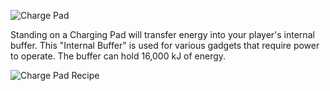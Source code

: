 ![Charge Pad](http://i.imgur.com/nfgtZ57.png?1)

Standing on a Charging Pad will transfer energy into your player's internal buffer. This "Internal Buffer" is used for various gadgets that require power to operate. The buffer can hold 16,000 kJ of energy.

![Charge Pad Recipe](http://i.imgur.com/Pcu2KlP.png?1)